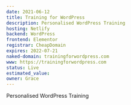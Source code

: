 ```yaml
---
date: 2021-06-12
title: Training for WordPress
description: Personalised WordPress Training
hosting: Netlify
backend: WordPress
frontend: Elementor
registrar: CheapDomain
expires: 2022-07-21 
naked-domain: trainingforwordpress.com
www: https://trainingforwordpress.com
status: Live
estimated_value:
owner: Grace
---
```


Personalised WordPress Training

